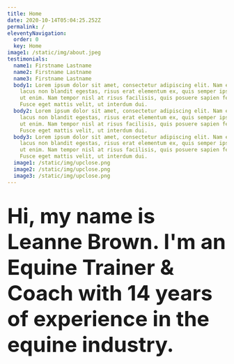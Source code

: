 ```yaml
---
title: Home
date: 2020-10-14T05:04:25.252Z
permalink: /
eleventyNavigation:
  order: 0
  key: Home
image1: /static/img/about.jpeg
testimonials:
  name1: Firstname Lastname
  name2: Firstname Lastname
  name3: Firstname Lastname
  body1: Lorem ipsum dolor sit amet, consectetur adipiscing elit. Nam efficitur,
    lacus non blandit egestas, risus erat elementum ex, quis semper ipsum odio
    ut enim. Nam tempor nisl at risus facilisis, quis posuere sapien feugiat.
    Fusce eget mattis velit, ut interdum dui.
  body2: Lorem ipsum dolor sit amet, consectetur adipiscing elit. Nam efficitur,
    lacus non blandit egestas, risus erat elementum ex, quis semper ipsum odio
    ut enim. Nam tempor nisl at risus facilisis, quis posuere sapien feugiat.
    Fusce eget mattis velit, ut interdum dui.
  body3: Lorem ipsum dolor sit amet, consectetur adipiscing elit. Nam efficitur,
    lacus non blandit egestas, risus erat elementum ex, quis semper ipsum odio
    ut enim. Nam tempor nisl at risus facilisis, quis posuere sapien feugiat.
    Fusce eget mattis velit, ut interdum dui.
  image1: /static/img/upclose.png
  image2: /static/img/upclose.png
  image3: /static/img/upclose.png
---
```

# **<span style="font-size:3rem;">Hi, my name is Leanne Brown. I'm an <span class="green-text">Equine Trainer & Coach</span> with 14 years of experience in the equine industry.</span>**